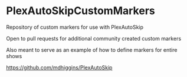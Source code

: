 # PlexAutoSkipCustomMarkers
 Repository of custom markers for use with PlexAutoSkip

 Open to pull requests for additional community created custom markers

 Also meant to serve as an example of how to define markers for entire shows

 https://github.com/mdhiggins/PlexAutoSkip